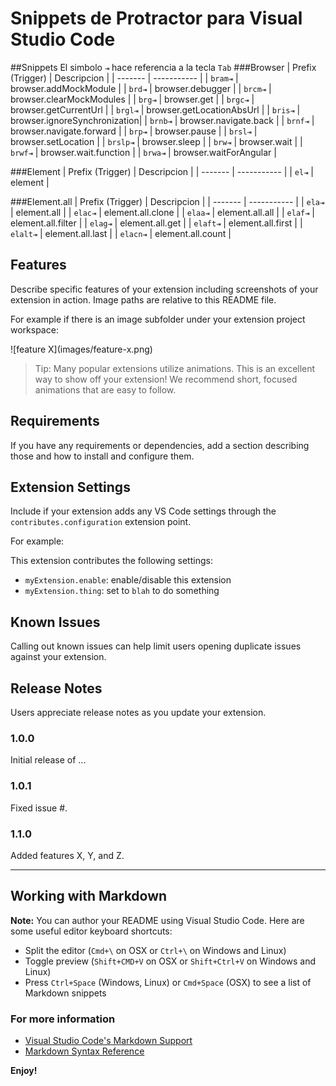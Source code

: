 # Snippets de Protractor para Visual Studio Code

##Snippets
El simbolo `⇥` hace referencia a la tecla `Tab` 
###Browser
| Prefix (Trigger)   | Descripcion |
| -------            | ----------- |
| `bram⇥`            | browser.addMockModule        |
| `brd⇥`             | browser.debugger             |
| `brcm⇥`            | browser.clearMockModules     |
| `brg⇥`             | browser.get                  |
| `brgc⇥`            | browser.getCurrentUrl        |
| `brgl⇥`            | browser.getLocationAbsUrl    |
| `bris⇥`            | browser.ignoreSynchronization|
| `brnb⇥`            | browser.navigate.back        |
| `brnf⇥`            | browser.navigate.forward     |
| `brp⇥`             | browser.pause                |
| `brsl⇥`            | browser.setLocation          |
| `brslp⇥`           | browser.sleep                |
| `brw⇥`             | browser.wait                 |
| `brwf⇥`            | browser.wait.function        |
| `brwa⇥`            | browser.waitForAngular       |

###Element
| Prefix (Trigger)   | Descripcion |
| -------            | ----------- |
| `el⇥`              | element              |


###Element.all
| Prefix (Trigger)   | Descripcion |
| -------            | ----------- |
| `ela⇥`             | element.all          |
| `elac⇥`            | element.all.clone    |
| `elaa⇥`            | element.all.all      |
| `elaf⇥`            | element.all.filter   |
| `elag⇥`            | element.all.get      |
| `elaft⇥`           | element.all.first    |
| `elalt⇥`           | element.all.last     |
| `elacn⇥`           | element.all.count    |






## Features

Describe specific features of your extension including screenshots of your extension in action. Image paths are relative to this README file.

For example if there is an image subfolder under your extension project workspace:

\!\[feature X\]\(images/feature-x.png\)

> Tip: Many popular extensions utilize animations. This is an excellent way to show off your extension! We recommend short, focused animations that are easy to follow.

## Requirements

If you have any requirements or dependencies, add a section describing those and how to install and configure them.

## Extension Settings

Include if your extension adds any VS Code settings through the `contributes.configuration` extension point.

For example:

This extension contributes the following settings:

* `myExtension.enable`: enable/disable this extension
* `myExtension.thing`: set to `blah` to do something

## Known Issues

Calling out known issues can help limit users opening duplicate issues against your extension.

## Release Notes

Users appreciate release notes as you update your extension.

### 1.0.0

Initial release of ...

### 1.0.1

Fixed issue #.

### 1.1.0

Added features X, Y, and Z.

-----------------------------------------------------------------------------------------------------------

## Working with Markdown

**Note:** You can author your README using Visual Studio Code.  Here are some useful editor keyboard shortcuts:

* Split the editor (`Cmd+\` on OSX or `Ctrl+\` on Windows and Linux)
* Toggle preview (`Shift+CMD+V` on OSX or `Shift+Ctrl+V` on Windows and Linux)
* Press `Ctrl+Space` (Windows, Linux) or `Cmd+Space` (OSX) to see a list of Markdown snippets

### For more information

* [Visual Studio Code's Markdown Support](http://code.visualstudio.com/docs/languages/markdown)
* [Markdown Syntax Reference](https://help.github.com/articles/markdown-basics/)

**Enjoy!**